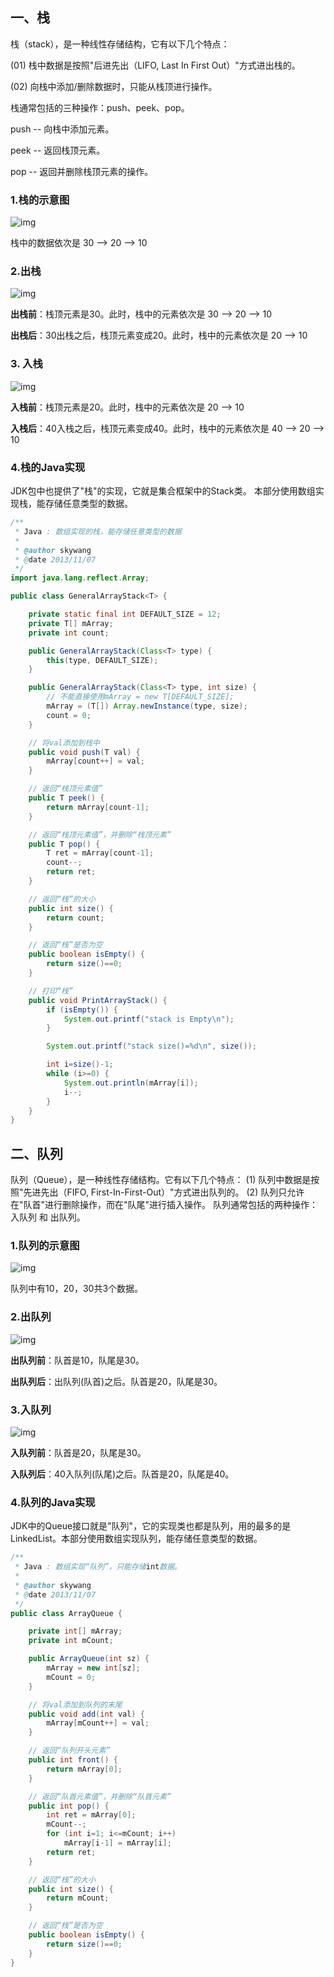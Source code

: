 ## 一、栈

栈（stack），是一种线性存储结构，它有以下几个特点：

(01) 栈中数据是按照"后进先出（LIFO, Last In First Out）"方式进出栈的。

(02) 向栈中添加/删除数据时，只能从栈顶进行操作。

栈通常包括的三种操作：push、peek、pop。

push -- 向栈中添加元素。

peek -- 返回栈顶元素。

pop  -- 返回并删除栈顶元素的操作。

### 1.栈的示意图

![img](../img/stack-queue-1.jpg)

栈中的数据依次是 30 --> 20 --> 10

 

### 2.出栈

![img](../img/stack-queue-2.jpg)

**出栈前**：栈顶元素是30。此时，栈中的元素依次是 30 --> 20 --> 10 

**出栈后**：30出栈之后，栈顶元素变成20。此时，栈中的元素依次是 20 --> 10

 

### 3. 入栈

![img](../img/stack-queue-3.jpg)

**入栈前**：栈顶元素是20。此时，栈中的元素依次是 20 --> 10 

**入栈后**：40入栈之后，栈顶元素变成40。此时，栈中的元素依次是 40 --> 20 --> 10

### 4.栈的Java实现

JDK包中也提供了"栈"的实现，它就是集合框架中的Stack类。 本部分使用数组实现栈，能存储任意类型的数据。

```Java
/**
 * Java : 数组实现的栈，能存储任意类型的数据
 *
 * @author skywang
 * @date 2013/11/07
 */
import java.lang.reflect.Array;

public class GeneralArrayStack<T> {

    private static final int DEFAULT_SIZE = 12;
    private T[] mArray;
    private int count;

    public GeneralArrayStack(Class<T> type) {
        this(type, DEFAULT_SIZE);
    }

    public GeneralArrayStack(Class<T> type, int size) {
        // 不能直接使用mArray = new T[DEFAULT_SIZE];
        mArray = (T[]) Array.newInstance(type, size);
        count = 0;
    }

    // 将val添加到栈中
    public void push(T val) {
        mArray[count++] = val;
    }

    // 返回“栈顶元素值”
    public T peek() {
        return mArray[count-1];
    }

    // 返回“栈顶元素值”，并删除“栈顶元素”
    public T pop() {
        T ret = mArray[count-1];
        count--;
        return ret;
    }

    // 返回“栈”的大小
    public int size() {
        return count;
    }

    // 返回“栈”是否为空
    public boolean isEmpty() {
        return size()==0;
    }

    // 打印“栈”
    public void PrintArrayStack() {
        if (isEmpty()) {
            System.out.printf("stack is Empty\n");
        }

        System.out.printf("stack size()=%d\n", size());

        int i=size()-1;
        while (i>=0) {
            System.out.println(mArray[i]);
            i--;
        }
    }
}
```

## 二、队列

队列（Queue），是一种线性存储结构。它有以下几个特点：
(1) 队列中数据是按照"先进先出（FIFO, First-In-First-Out）"方式进出队列的。
(2) 队列只允许在"队首"进行删除操作，而在"队尾"进行插入操作。
队列通常包括的两种操作：入队列 和 出队列。

### 1.队列的示意图

![img](../img/stack-queue-4.jpg)

队列中有10，20，30共3个数据。

 

### 2.出队列

![img](../img/stack-queue-5.jpg)

**出队列前**：队首是10，队尾是30。

**出队列后**：出队列(队首)之后。队首是20，队尾是30。

### 3.入队列

![img](../img/stack-queue-6.jpg)

**入队列前**：队首是20，队尾是30。

**入队列后**：40入队列(队尾)之后。队首是20，队尾是40。

### 4.队列的Java实现

JDK中的Queue接口就是"队列"，它的实现类也都是队列，用的最多的是LinkedList。本部分使用数组实现队列，能存储任意类型的数据。

```java
/**
 * Java : 数组实现“队列”，只能存储int数据。
 *
 * @author skywang
 * @date 2013/11/07
 */
public class ArrayQueue {

    private int[] mArray;
    private int mCount;

    public ArrayQueue(int sz) {
        mArray = new int[sz];
        mCount = 0;
    }

    // 将val添加到队列的末尾
    public void add(int val) {
        mArray[mCount++] = val;
    }

    // 返回“队列开头元素”
    public int front() {
        return mArray[0];
    }

    // 返回“队首元素值”，并删除“队首元素”
    public int pop() {
        int ret = mArray[0];
        mCount--;
        for (int i=1; i<=mCount; i++)
            mArray[i-1] = mArray[i];
        return ret;
    }

    // 返回“栈”的大小
    public int size() {
        return mCount;
    }

    // 返回“栈”是否为空
    public boolean isEmpty() {
        return size()==0;
    }
}
```

